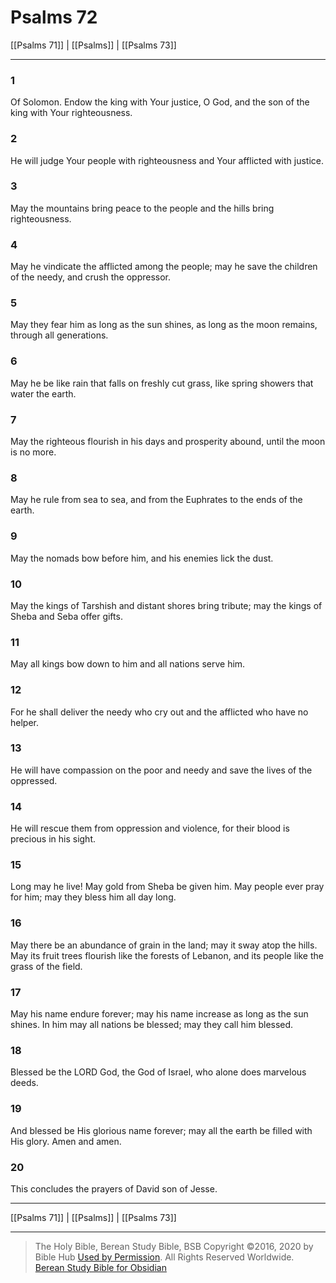 # Psalms 72

[[Psalms 71]] | [[Psalms]] | [[Psalms 73]]

---

### 1
Of Solomon. Endow the king with Your justice, O God, and the son of the king with Your righteousness.

### 2
He will judge Your people with righteousness and Your afflicted with justice.

### 3
May the mountains bring peace to the people and the hills bring righteousness.

### 4
May he vindicate the afflicted among the people; may he save the children of the needy, and crush the oppressor.

### 5
May they fear him as long as the sun shines, as long as the moon remains, through all generations.

### 6
May he be like rain that falls on freshly cut grass, like spring showers that water the earth.

### 7
May the righteous flourish in his days and prosperity abound, until the moon is no more.

### 8
May he rule from sea to sea, and from the Euphrates to the ends of the earth.

### 9
May the nomads bow before him, and his enemies lick the dust.

### 10
May the kings of Tarshish and distant shores bring tribute; may the kings of Sheba and Seba offer gifts.

### 11
May all kings bow down to him and all nations serve him.

### 12
For he shall deliver the needy who cry out and the afflicted who have no helper.

### 13
He will have compassion on the poor and needy and save the lives of the oppressed.

### 14
He will rescue them from oppression and violence, for their blood is precious in his sight.

### 15
Long may he live! May gold from Sheba be given him. May people ever pray for him; may they bless him all day long.

### 16
May there be an abundance of grain in the land; may it sway atop the hills. May its fruit trees flourish like the forests of Lebanon, and its people like the grass of the field.

### 17
May his name endure forever; may his name increase as long as the sun shines. In him may all nations be blessed; may they call him blessed.

### 18
Blessed be the LORD God, the God of Israel, who alone does marvelous deeds.

### 19
And blessed be His glorious name forever; may all the earth be filled with His glory. Amen and amen.

### 20
This concludes the prayers of David son of Jesse.

---

[[Psalms 71]] | [[Psalms]] | [[Psalms 73]]

---

> The Holy Bible, Berean Study Bible, BSB
> Copyright &copy;2016, 2020 by Bible Hub
> [Used by Permission](https://berean.bible/terms.htm). All Rights Reserved Worldwide.
> [Berean Study Bible for Obsidian](https://github.com/gapmiss/berean-study-bible-for-obsidian)</small>

